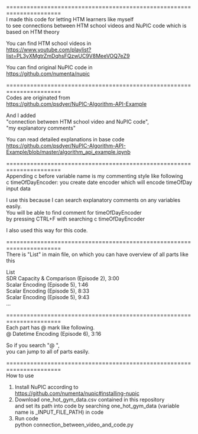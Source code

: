 ======================================================================  
I made this code for letting HTM learners like myself   
to see connections between HTM school videos and NuPIC code which is based on HTM theory  
  
You can find HTM school videos in  
https://www.youtube.com/playlist?list=PL3yXMgtrZmDqhsFQzwUC9V8MeeVOQ7eZ9  
  
You can find original NuPIC code in  
https://github.com/numenta/nupic  
  
======================================================================  
Codes are originated from   
https://github.com/psdyer/NuPIC-Algorithm-API-Example  
  
And I added   
"connection between HTM school video and NuPIC code",  
"my explanatory comments"  
  
You can read detailed explanations in base code  
https://github.com/psdyer/NuPIC-Algorithm-API-Example/blob/master/algorithm_api_example.ipynb  
  
======================================================================  
Appending c before variable name is my commenting style like following  
c timeOfDayEncoder: you create date encoder which will encode timeOfDay input data  
  
I use this because I can search explanatory comments on any variables easily.  
You will be able to find comment for timeOfDayEncoder   
by pressing CTRL+F with searching c timeOfDayEncoder  
  
I also used this way for this code.  
  
======================================================================  
There is "List" in main file, on which you can have overview of all parts like this  
  
List  
SDR Capacity & Comparison (Episode 2), 3:00  
Scalar Encoding (Episode 5), 1:46  
Scalar Encoding (Episode 5), 8:33  
Scalar Encoding (Episode 5), 9:43  
...  
  
======================================================================  
Each part has @ mark like following.  
@ Datetime Encoding (Episode 6), 3:16  
  
So if you search "@ ",  
you can jump to all of parts easily.  
  
======================================================================  
How to use  
  
1. Install NuPIC according to   
https://github.com/numenta/nupic#installing-nupic  
2. Download one_hot_gym_data.csv contained in this repository  
and set its path into code by searching one_hot_gym_data (variable name is _INPUT_FILE_PATH) in code  
3. Run code  
python connection_between_video_and_code.py  
